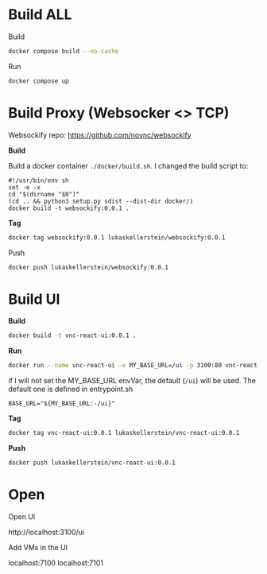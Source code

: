 # Build ALL

Build

```bash
docker compose build --no-cache
```

Run

```bash
docker compose up
```

# Build Proxy (Websocker <> TCP)

Websockify repo: https://github.com/novnc/websockify

**Build**

Build a docker container `./docker/build.sh`. I changed the build script to:

```
#!/usr/bin/env sh
set -e -x
cd "$(dirname "$0")"
(cd .. && python3 setup.py sdist --dist-dir docker/)
docker build -t websockify:0.0.1 .
```

**Tag**

```bash
docker tag websockify:0.0.1 lukaskellerstein/websockify:0.0.1
```

Push

```bash
docker push lukaskellerstein/websockify:0.0.1
```

# Build UI

**Build**

```bash
docker build -t vnc-react-ui:0.0.1 .
```

**Run**

```bash
docker run --name vnc-react-ui -e MY_BASE_URL=/ui -p 3100:80 vnc-react-ui:0.0.1
```

if I will not set the MY_BASE_URL envVar, the default (`/ui`) will be used. The default one is defined in entrypoint.sh

```
BASE_URL="${MY_BASE_URL:-/ui}"
```

**Tag**

```bash
docker tag vnc-react-ui:0.0.1 lukaskellerstein/vnc-react-ui:0.0.1
```

**Push**

```bash
docker push lukaskellerstein/vnc-react-ui:0.0.1
```

# Open

Open UI

http://localhost:3100/ui

Add VMs in the UI

localhost:7100
localhost:7101

